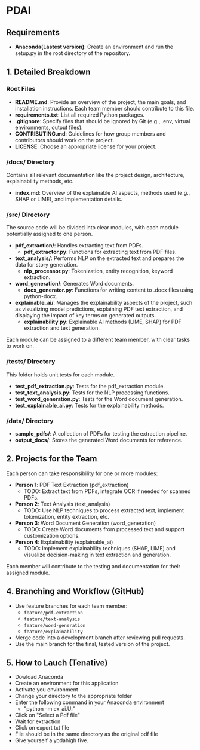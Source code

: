 # PDAI

## Requirements
- **Anaconda(Lastest version)**: Create an environment and run the setup.py in the root directory of the repository.

## 1. Detailed Breakdown

### Root Files

- **README.md**: Provide an overview of the project, the main goals, and installation instructions. Each team member should contribute to this file.
- **requirements.txt**: List all required Python packages.
- **.gitignore**: Specify files that should be ignored by Git (e.g., .env, virtual environments, output files).
- **CONTRIBUTING.md**: Guidelines for how group members and contributors should work on the project.
- **LICENSE**: Choose an appropriate license for your project.

### /docs/ Directory

Contains all relevant documentation like the project design, architecture, explainability methods, etc.

- **index.md**: Overview of the explainable AI aspects, methods used (e.g., SHAP or LIME), and implementation details.

### /src/ Directory

The source code will be divided into clear modules, with each module potentially assigned to one person.

- **pdf_extraction/**: Handles extracting text from PDFs.
  - **pdf_extractor.py**: Functions for extracting text from PDF files.
- **text_analysis/**: Performs NLP on the extracted text and prepares the data for story generation.
  - **nlp_processor.py**: Tokenization, entity recognition, keyword extraction.
- **word_generation/**: Generates Word documents.
  - **docx_generator.py**: Functions for writing content to .docx files using python-docx.
- **explainable_ai/**: Manages the explainability aspects of the project, such as visualizing model predictions, explaining PDF text extraction, and displaying the impact of key terms on generated outputs.
  - **explainability.py**: Explainable AI methods (LIME, SHAP) for PDF extraction and text generation.

Each module can be assigned to a different team member, with clear tasks to work on.

### /tests/ Directory

This folder holds unit tests for each module.

- **test_pdf_extraction.py**: Tests for the pdf_extraction module.
- **test_text_analysis.py**: Tests for the NLP processing functions.
- **test_word_generation.py**: Tests for the Word document generation.
- **test_explainable_ai.py**: Tests for the explainability methods.

### /data/ Directory

- **sample_pdfs/**: A collection of PDFs for testing the extraction pipeline.
- **output_docs/**: Stores the generated Word documents for reference.

## 2. Projects for the Team

Each person can take responsibility for one or more modules:

- **Person 1**: PDF Text Extraction (pdf_extraction)
  - TODO: Extract text from PDFs, integrate OCR if needed for scanned PDFs.
- **Person 2**: Text Analysis (text_analysis)
  - TODO: Use NLP techniques to process extracted text, implement tokenization, entity extraction, etc.
- **Person 3**: Word Document Generation (word_generation)
  - TODO: Create Word documents from processed text and support customization options.
- **Person 4**: Explainability (explainable_ai)
  - TODO: Implement explainability techniques (SHAP, LIME) and visualize decision-making in text extraction and generation.

Each member will contribute to the testing and documentation for their assigned module.

## 4. Branching and Workflow (GitHub)

- Use feature branches for each team member:
  - `feature/pdf-extraction`
  - `feature/text-analysis`
  - `feature/word-generation`
  - `feature/explainability`
- Merge code into a development branch after reviewing pull requests.
- Use the main branch for the final, tested version of the project.


## 5. How to Lauch (Tenative)

  - Dowload Anaconda
  - Create an environment for this application
  - Activate you environment
  - Change your directory to the appropriate folder
  - Enter the following command in your Anaconda environment 
    - \"python -m ex_ai.Ui"
  - Click on \"Select a Pdf file"
  - Wait for extraction.
  - Click on export txt file
  - File should be in the same directory as the original pdf file
  - Give yourself a yodahigh five.